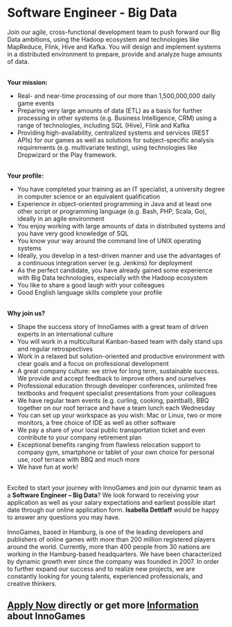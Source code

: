 <h1>Software Engineer - Big Data</h1>
<p>Join our agile, cross-functional development team to push forward our Big Data ambitions, using the Hadoop ecosystem and technologies like MapReduce, Flink, Hive and Kafka. You will design and implement systems in a distributed environment to prepare, provide and analyze huge amounts of data.<br /><br /></p><p><strong>Your mission:</strong></p><ul><li>Real- and near-time processing of our more than 1,500,000,000 daily game events</li><li>Preparing very large amounts of data (ETL) as a basis for further processing in other systems (e.g. Business Intelligence, CRM) using a range of technologies, including SQL (Hive), Flink and Kafka</li><li>Providing high-availability, centralized systems and services (REST APIs) for our games as well as solutions for subject-specific analysis requirements (e.g. multivariate testing), using technologies like Dropwizard or the Play framework.</li></ul><p><strong><br />Your profile:</strong></p><ul><li>You have completed your training as an IT specialist, a university degree in computer science or an equivalent qualification</li><li>Experience in object-oriented programming in Java and at least one other script or programming language (e.g. Bash, PHP, Scala, Go), ideally in an agile environment</li><li>You enjoy working with large amounts of data in distributed systems and you have very good knowledge of SQL</li><li>You know your way around the command line of UNIX operating systems</li><li>Ideally, you develop in a test-driven manner and use the advantages of a continuous integration server (e.g. Jenkins) for deployment</li><li>As the perfect candidate, you have already gained some experience with Big Data technologies, especially with the Hadoop ecosystem</li><li>You like to share a good laugh with your colleagues</li><li>Good English language skills complete your profile</li></ul><p><strong><br />Why join us?</strong></p><ul><li>Shape the success story of InnoGames with a great team of driven experts in an international culture</li><li>You will work in a multicultural Kanban-based team with daily stand ups and regular retrospectives </li><li>Work in a relaxed but solution-oriented and productive environment with clear goals and a focus on professional development</li><li>A great company culture: we strive for long term, sustainable success. We provide and accept feedback to improve others and ourselves</li><li>Professional education through developer conferences, unlimited free textbooks and frequent specialist presentations from your colleagues</li><li>We have regular team events (e.g. curling, cooking, paintball), BBQ together on our roof terrace and have a team lunch each Wednesday</li><li>You can set up your workspace as you wish: Mac or Linux, two or more monitors, a free choice of IDE as well as other software</li><li>We pay a share of your local public transportation ticket and even contribute to your company retirement plan</li><li>Exceptional benefits ranging from flawless relocation support to company gym, smartphone or tablet of your own choice for personal use, roof terrace with BBQ and much more</li><li>We have fun at work!</li></ul><p><br />Excited to start your journey with InnoGames and join our dynamic team as a <strong>Software Engineer &ndash; Big Data</strong>? We look forward to receiving your application as well as your salary expectations and earliest possible start date through our online application form. <strong>Isabella Dettlaff</strong> would be happy to answer any questions you may have.<br /><br />InnoGames, based in Hamburg, is one of the leading developers and publishers of online games with more than 200 million registered players around the world. Currently, more than 400 people from 30 nations are working in the Hamburg-based headquarters. We have been characterized by dynamic growth ever since the company was founded in 2007. In order to further expand our success and to realize new projects, we are constantly looking for young talents, experienced professionals, and creative thinkers.</p>

<h2><a href="http://app.jobvite.com/CompanyJobs/Careers.aspx?c=qyy9VfwU&j=oRrp9fwA&k=Apply&__jvst=Job+Board&__jvsd=github_jobs_repo">Apply Now</a> directly or get more <a href="https://www.innogames.com/career/detail/job/software-engineer-big-data/?s=github_jobs_repo">Information</a> about InnoGames</h2>